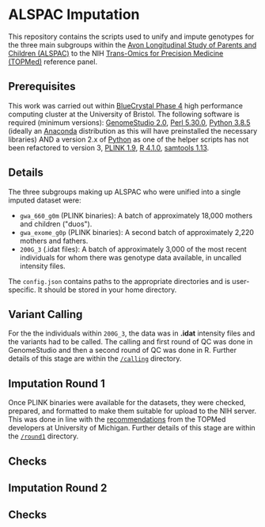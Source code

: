 # ALSPAC Imputation

This repository contains the scripts used to unify and impute genotypes for the three main subgroups within the [Avon Longitudinal Study of Parents and Children (ALSPAC)][alspac] to the NIH [Trans-Omics for Precision Medicine (TOPMed)][topmed] reference panel.

## Prerequisites

This work was carried out within [BlueCrystal Phase 4][bc4] high performance computing cluster at the University of Bristol. The following software is required (minimum versions): [GenomeStudio 2.0][genomestudio], [Perl 5.30.0][perl], [Python 3.8.5][python] (ideally an [Anaconda][anaconda] distribution as this will have preinstalled the necessary libraries) AND a version 2.x of [Python][python] as one of the helper scripts has not been refactored to version 3, [PLINK 1.9][plink], [R 4.1.0][r], [samtools 1.13][samtools].

## Details

The three subgroups making up ALSPAC who were unified into a single imputed dataset were:

* `gwa_660_g0m` (PLINK binaries): A batch of approximately 18,000 mothers and children ("duos").
* `gwa_exome_g0p` (PLINK binaries): A second batch of approximately 2,220 mothers and fathers.
* `200G_3` (.idat files): A batch of approximately 3,000 of the most recent individuals for whom there was genotype data available, in uncalled intensity files.

The `config.json` contains paths to the appropriate directories and is user-specific. It should be stored in your home directory.

## Variant Calling

For the the individuals within `200G_3`, the data was in **.idat** intensity files and the variants had to be called. The calling and first round of QC was done in GenomeStudio and then a second round of QC was done in R. Further details of this stage are within the [`/calling`][calling] directory.

## Imputation Round 1

Once PLINK binaries were available for the datasets, they were checked, prepared, and formatted to make them suitable for upload to the NIH server. This was done in line with the [recommendations][topmed_doc] from the TOPMed developers at University of Michigan. Further details of this stage are within the [`/round1`][round1] directory.

## Checks

## Imputation Round 2

## Checks

[alspac]: http://www.bristol.ac.uk/alspac/
[anaconda]: https://www.anaconda.com/
[bc4]: https://www.acrc.bris.ac.uk/acrc/phase4.htm
[calling]: https://github.com/nbashir97/alspac_imputation/tree/main/calling
[genomestudio]: https://emea.support.illumina.com/array/array_software/genomestudio/downloads.html
[perl]: https://www.perl.org/
[python]: https://www.python.org/
[plink]: https://www.cog-genomics.org/plink/
[r]: https://cran.r-project.org/bin/windows/base/
[round1]: https://github.com/nbashir97/alspac_imputation/tree/main/round1
[samtools]: http://www.htslib.org/
[topmed]: https://imputation.biodatacatalyst.nhlbi.nih.gov/
[topmed_doc]: https://topmedimpute.readthedocs.io/en/latest/

